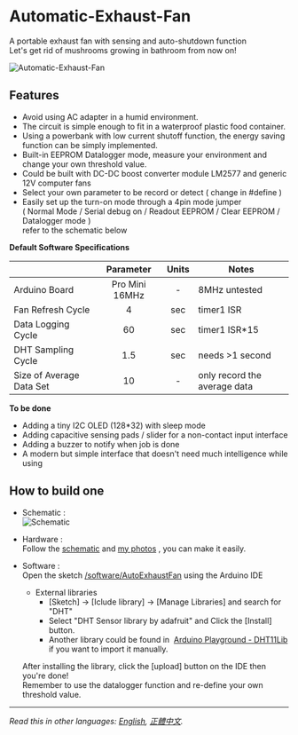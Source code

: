# Automatic-Exhaust-Fan
A portable exhaust fan with sensing and auto-shutdown function   
Let's get rid of mushrooms growing in bathroom from now on!
   
 ![Automatic-Exhaust-Fan][closeup]   
   
## Features
* Avoid using AC adapter in a humid environment.   
* The circuit is simple enough to fit in a waterproof plastic food container.   
* Using a powerbank with low current shutoff function, the energy saving function can be simply implemented.   
* Built-in EEPROM Datalogger mode, measure your environment and change your own threshold value.   
* Could be built with DC-DC boost converter module LM2577 and generic 12V computer fans   
* Select your own parameter to be record or detect ( change in #define )
* Easily set up the turn-on mode through a 4pin mode jumper   
  ( Normal Mode / Serial debug on / Readout EEPROM / Clear EEPROM / Datalogger mode )   
  refer to the schematic below   
   
   
**Default Software Specifications**
   
|	 							|	Parameter		| Units |	Notes							|
|-------------------------------|:-----------------:|:-----:|-----------------------------------|
|	Arduino Board				|	Pro	Mini 16MHz	|	-	|	8MHz untested					|
|	Fan Refresh Cycle			|	4				|	sec	|	timer1	ISR						|
|	Data Logging Cycle			|	60				|	sec	|	timer1	ISR*15					|
|	DHT Sampling Cycle			|	1.5				|	sec	|	needs >1 second					|
|	Size of Average Data Set	|	10				|	-	|	only record the average data	|
   
   
**To be done**
* Adding a tiny I2C OLED (128*32) with sleep mode   
* Adding capacitive sensing pads / slider for a non-contact input interface    
* Adding a buzzer to notify when job is done   
* A modern but simple interface that doesn't need much intelligence while using   
   
   
## How to build one   

* Schematic :   
 ![Schematic][sch]   
   
   
* Hardware :   
 Follow the [schematic][sch-pdf] and [my photos][photos] , you can make it easily.   
   
* Software :   
 Open the sketch [/software/AutoExhaustFan][sw] using the Arduino IDE  
  - External libraries   
	 - [Sketch] → [Iclude library] → [Manage Libraries] and search for "DHT"  
	 - Select "DHT Sensor library by adafruit" and Click the [Install] button.  
	 - Another library could be found in  [Arduino Playground - DHT11Lib][libs] if you want to import it manually.   
  
  After installing the library, click the [upload] button on the IDE then you're done!   
  Remember to use the datalogger function and re-define your own threshold value.  
  
***
  
*Read this in other languages: [English](README.en.md), [正體中文](README.md).*  

   [sch]:		<https://rawgit.com/dcadc/Automatic-Exhaust-Fan/master/images/sch.png>
   [sch-pdf]:	<https://rawgit.com/dcadc/Automatic-Exhaust-Fan/master/hardware/AutoExhaustFan.pdf>
   [photos]:	<https://github.com/dcadc/Automatic-Exhaust-Fan/tree/master/images/photos>
   [closeup]:	<https://rawgit.com/dcadc/Automatic-Exhaust-Fan/master/images/photos/full_set.JPG>
   [sw]:		<https://github.com/dcadc/Automatic-Exhaust-Fan/tree/master/software/AutoExhaustFan>
   [libs]:		<https://playground.arduino.cc/Main/DHT11Lib>
